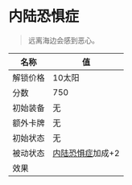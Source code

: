 # 内陆恐惧症  
> 远离海边会感到恶心。  
  
名称  |  值  
----  |  ----  
解锁价格  |  10太阳  
分数  |  750  
初始装备  |  无  
额外卡牌  |  无  
初始状态  |  无  
被动状态  |  [内陆恐惧症](LandSickness.md)加成+2  
效果  |    


<script>document.title="内陆恐惧症 - 卡牌生存百科 Card Survival Wiki";</script>